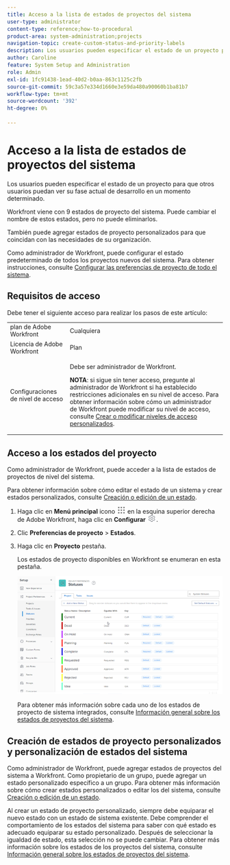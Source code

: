 ```yaml
---
title: Acceso a la lista de estados de proyectos del sistema
user-type: administrator
content-type: reference;how-to-procedural
product-area: system-administration;projects
navigation-topic: create-custom-status-and-priority-labels
description: Los usuarios pueden especificar el estado de un proyecto para que otros usuarios puedan ver su fase actual de desarrollo en un momento determinado.
author: Caroline
feature: System Setup and Administration
role: Admin
exl-id: 1fc91438-1ead-40d2-b0aa-863c1125c2fb
source-git-commit: 59c3a57e334d1660e3e59da480a90060b1ba81b7
workflow-type: tm+mt
source-wordcount: '392'
ht-degree: 0%

---
```


# Acceso a la lista de estados de proyectos del sistema

Los usuarios pueden especificar el estado de un proyecto para que otros usuarios puedan ver su fase actual de desarrollo en un momento determinado.

Workfront viene con 9 estados de proyecto del sistema. Puede cambiar el nombre de estos estados, pero no puede eliminarlos.

También puede agregar estados de proyecto personalizados para que coincidan con las necesidades de su organización.

Como administrador de Workfront, puede configurar el estado predeterminado de todos los proyectos nuevos del sistema. Para obtener instrucciones, consulte [Configurar las preferencias de proyecto de todo el sistema](../../../administration-and-setup/set-up-workfront/configure-system-defaults/set-project-preferences.md).

## Requisitos de acceso

Debe tener el siguiente acceso para realizar los pasos de este artículo:

<table style="table-layout:auto"> 
 <col> 
 <col> 
 <tbody> 
  <tr> 
   <td role="rowheader">plan de Adobe Workfront</td> 
   <td>Cualquiera</td> 
  </tr> 
  <tr> 
   <td role="rowheader">Licencia de Adobe Workfront</td> 
   <td>Plan</td> 
  </tr> 
  <tr> 
   <td role="rowheader">Configuraciones de nivel de acceso</td> 
   <td> <p>Debe ser administrador de Workfront.</p> <p><b>NOTA</b>: si sigue sin tener acceso, pregunte al administrador de Workfront si ha establecido restricciones adicionales en su nivel de acceso. Para obtener información sobre cómo un administrador de Workfront puede modificar su nivel de acceso, consulte <a href="../../../administration-and-setup/add-users/configure-and-grant-access/create-modify-access-levels.md" class="MCXref xref">Crear o modificar niveles de acceso personalizados</a>.</p> </td> 
  </tr> 
 </tbody> 
</table>

## Acceso a los estados del proyecto

Como administrador de Workfront, puede acceder a la lista de estados de proyectos de nivel del sistema.

Para obtener información sobre cómo editar el estado de un sistema y crear estados personalizados, consulte [Creación o edición de un estado](../../../administration-and-setup/customize-workfront/creating-custom-status-and-priority-labels/create-or-edit-a-status.md).

1. Haga clic en **Menú principal** icono ![](assets/main-menu-icon.png) en la esquina superior derecha de Adobe Workfront, haga clic en **Configurar** ![](assets/gear-icon-settings.png).

1. Clic **Preferencias de proyecto** > **Estados**.

1. Haga clic en **Proyecto** pestaña.

   Los estados de proyecto disponibles en Workfront se enumeran en esta pestaña.

   ![](assets/project-status.png)

   Para obtener más información sobre cada uno de los estados de proyecto de sistema integrados, consulte [Información general sobre los estados de proyectos del sistema](../../../administration-and-setup/customize-workfront/creating-custom-status-and-priority-labels/system-project-statuses.md).

## Creación de estados de proyecto personalizados y personalización de estados del sistema

Como administrador de Workfront, puede agregar estados de proyectos del sistema a Workfront. Como propietario de un grupo, puede agregar un estado personalizado específico a un grupo. Para obtener más información sobre cómo crear estados personalizados o editar los del sistema, consulte [Creación o edición de un estado](../../../administration-and-setup/customize-workfront/creating-custom-status-and-priority-labels/create-or-edit-a-status.md).

Al crear un estado de proyecto personalizado, siempre debe equiparar el nuevo estado con un estado de sistema existente. Debe comprender el comportamiento de los estados del sistema para saber con qué estado es adecuado equiparar su estado personalizado. Después de seleccionar la igualdad de estado, esta selección no se puede cambiar. Para obtener más información sobre los estados de los proyectos del sistema, consulte [Información general sobre los estados de proyectos del sistema](../../../administration-and-setup/customize-workfront/creating-custom-status-and-priority-labels/system-project-statuses.md).
